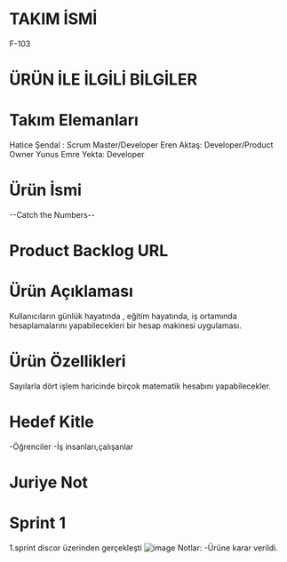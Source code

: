 # TAKIM İSMİ
F-103
# ÜRÜN İLE İLGİLİ BİLGİLER
# Takım Elemanları
Hatice Şendal : Scrum Master/Developer
Eren Aktaş: Developer/Product Owner
Yunus Emre Yekta: Developer
# Ürün İsmi
--Catch the Numbers--
# Product Backlog URL

# Ürün Açıklaması
Kullanıcıların günlük hayatında , eğitim hayatında, iş ortamında hesaplamalarını yapabilecekleri bir hesap makinesi uygulaması.
# Ürün Özellikleri
Sayılarla dört işlem haricinde birçok matematik hesabını yapabilecekler.
# Hedef Kitle
-Öğrenciler
-İş insanları,çalışanlar
# Juriye Not
# Sprint 1
1.sprint discor üzerinden gerçekleşti
![image](https://github.com/HaticeSendal/F-103-OUA/assets/135386070/55362d31-b101-4ec2-809a-be0a6b4264bc)
Notlar:
-Ürüne karar verildi.


